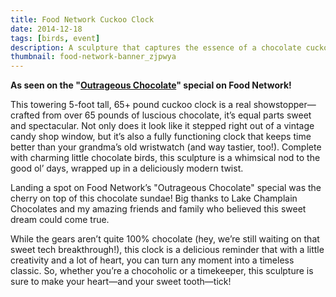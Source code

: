 ```yaml
---
title: Food Network Cuckoo Clock
date: 2014-12-18
tags: [birds, event]
description: A sculpture that captures the essence of a chocolate cuckoo clock.
thumbnail: food-network-banner_zjpwya
---
```


<b>As seen on the "[Outrageous Chocolate](https://www.foodnetwork.com/shows/outrageous/episodes/chocolate)" special on Food Network!</b>

This towering 5-foot tall, 65+ pound cuckoo clock is a real showstopper—crafted from over 65 pounds of luscious chocolate, it’s equal parts sweet and spectacular. Not only does it look like it stepped right out of a vintage candy shop window, but it’s also a fully functioning clock that keeps time better than your grandma’s old wristwatch (and way tastier, too!). Complete with charming little chocolate birds, this sculpture is a whimsical nod to the good ol’ days, wrapped up in a deliciously modern twist.

Landing a spot on Food Network’s "Outrageous Chocolate" special was the cherry on top of this chocolate sundae! Big thanks to Lake Champlain Chocolates and my amazing friends and family who believed this sweet dream could come true.

While the gears aren’t quite 100% chocolate (hey, we’re still waiting on that sweet tech breakthrough!), this clock is a delicious reminder that with a little creativity and a lot of heart, you can turn any moment into a timeless classic. So, whether you’re a chocoholic or a timekeeper, this sculpture is sure to make your heart—and your sweet tooth—tick!
